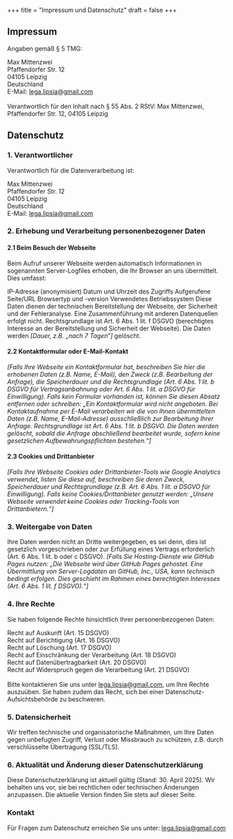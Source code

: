 +++
title = "Impressum und Datenschutz"
draft = false
+++

## Impressum

Angaben gemäß § 5 TMG:

Max Mittenzwei <br>
Pfaffendorfer Str. 12 <br>
04105 Leipzig <br>
Deutschland <br>
E-Mail: lega.lipsia@gmail.com <br> <br>
Verantwortlich für den Inhalt nach § 55 Abs. 2 RStV: Max Mittenzwei, Pfaffendorfer Str. 12, 04105 Leipzig

## Datenschutz

### 1. Verantwortlicher
Verantwortlich für die Datenverarbeitung ist:

Max Mittenzwei <br>
Pfaffendorfer Str. 12 <br>
04105 Leipzig <br>
Deutschland <br>
E-Mail: lega.lipsia@gmail.com

### 2. Erhebung und Verarbeitung personenbezogener Daten
#### 2.1 Beim Besuch der Webseite

Beim Aufruf unserer Webseite werden automatisch Informationen in sogenannten Server-Logfiles erhoben, die Ihr Browser an uns übermittelt. Dies umfasst:

IP-Adresse (anonymisiert)
Datum und Uhrzeit des Zugriffs
Aufgerufene Seite/URL
Browsertyp und -version
Verwendetes Betriebssystem
Diese Daten dienen der technischen Bereitstellung der Webseite, der Sicherheit und der Fehleranalyse. Eine Zusammenführung mit anderen Datenquellen erfolgt nicht. Rechtsgrundlage ist Art. 6 Abs. 1 lit. f DSGVO (berechtigtes Interesse an der Bereitstellung und Sicherheit der Webseite). Die Daten werden _[Dauer, z.B. „nach 7 Tagen“]_ gelöscht.

#### 2.2 Kontaktformular oder E-Mail-Kontakt

_[Falls Ihre Webseite ein Kontaktformular hat, beschreiben Sie hier die erhobenen Daten (z.B. Name, E-Mail), den Zweck (z.B. Bearbeitung der Anfrage), die Speicherdauer und die Rechtsgrundlage (Art. 6 Abs. 1 lit. b DSGVO für Vertragsanbahnung oder Art. 6 Abs. 1 lit. a DSGVO für Einwilligung). Falls kein Formular vorhanden ist, können Sie diesen Absatz entfernen oder schreiben: „Ein Kontaktformular wird nicht angeboten. Bei Kontaktaufnahme per E-Mail verarbeiten wir die von Ihnen übermittelten Daten (z.B. Name, E-Mail-Adresse) ausschließlich zur Bearbeitung Ihrer Anfrage. Rechtsgrundlage ist Art. 6 Abs. 1 lit. b DSGVO. Die Daten werden gelöscht, sobald die Anfrage abschließend bearbeitet wurde, sofern keine gesetzlichen Aufbewahrungspflichten bestehen.“]_

#### 2.3 Cookies und Drittanbieter

_[Falls Ihre Webseite Cookies oder Drittanbieter-Tools wie Google Analytics verwendet, listen Sie diese auf, beschreiben Sie deren Zweck, Speicherdauer und Rechtsgrundlage (z.B. Art. 6 Abs. 1 lit. a DSGVO für Einwilligung). Falls keine Cookies/Drittanbieter genutzt werden: „Unsere Webseite verwendet keine Cookies oder Tracking-Tools von Drittanbietern.“]_

### 3. Weitergabe von Daten
Ihre Daten werden nicht an Dritte weitergegeben, es sei denn, dies ist gesetzlich vorgeschrieben oder zur Erfüllung eines Vertrags erforderlich (Art. 6 Abs. 1 lit. b oder c DSGVO). _[Falls Sie Hosting-Dienste wie GitHub Pages nutzen: „Die Webseite wird über GitHub Pages gehostet. Eine Übermittlung von Server-Logdaten an GitHub, Inc., USA, kann technisch bedingt erfolgen. Dies geschieht im Rahmen eines berechtigten Interesses (Art. 6 Abs. 1 lit. f DSGVO).“]_

### 4. Ihre Rechte
Sie haben folgende Rechte hinsichtlich Ihrer personenbezogenen Daten:

Recht auf Auskunft (Art. 15 DSGVO) <br>
Recht auf Berichtigung (Art. 16 DSGVO) <br>
Recht auf Löschung (Art. 17 DSGVO) <br>
Recht auf Einschränkung der Verarbeitung (Art. 18 DSGVO) <br>
Recht auf Datenübertragbarkeit (Art. 20 DSGVO) <br>
Recht auf Widerspruch gegen die Verarbeitung (Art. 21 DSGVO) <br> <br>
Bitte kontaktieren Sie uns unter lega.lipsia@gmail.com, um Ihre Rechte auszuüben. Sie haben zudem das Recht, sich bei einer Datenschutz-Aufsichtsbehörde zu beschweren.

### 5. Datensicherheit
Wir treffen technische und organisatorische Maßnahmen, um Ihre Daten gegen unbefugten Zugriff, Verlust oder Missbrauch zu schützen, z.B. durch verschlüsselte Übertragung (SSL/TLS).

### 6. Aktualität und Änderung dieser Datenschutzerklärung
Diese Datenschutzerklärung ist aktuell gültig (Stand: 30. April 2025). Wir behalten uns vor, sie bei rechtlichen oder technischen Änderungen anzupassen. Die aktuelle Version finden Sie stets auf dieser Seite.

### Kontakt

Für Fragen zum Datenschutz erreichen Sie uns unter: lega.lipsia@gmail.com
